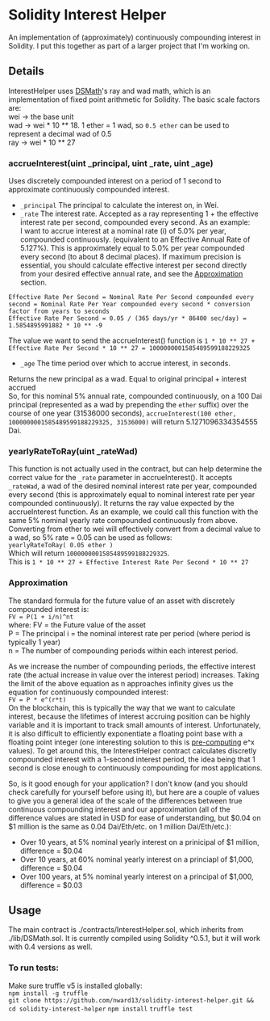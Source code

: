 # Solidity Interest Helper
An implementation of (approximately) continuously compounding interest in Solidity. I put this together as part of a larger project that I'm working on.
  
## Details  
InterestHelper uses <a href="https://github.com/dapphub/ds-math">DSMath</a>'s ray and wad math, which is an implementation of fixed point arithmetic for Solidity. The basic scale factors are:  
wei -> the base unit  
wad -> wei * 10 ** 18. 1 ether = 1 wad, so ```0.5 ether``` can be used to represent a decimal wad of 0.5  
ray -> wei * 10 ** 27  
  
### accrueInterest(uint _principal, uint _rate, uint _age)
Uses discretely compounded interest on a period of 1 second to approximate continuously compounded interest.  
- ```_principal``` The principal to calculate the interest on, in Wei.  
- ```_rate``` The interest rate. Accepted as a ray representing 1 + the effective interest rate per second, compounded every second. As an example:  
I want to accrue interest at a nominal rate (i) of 5.0% per year, compounded continuously. (equivalent to an Effective Annual Rate of 5.127%). This is approximately equal to 5.0% per year compounded every second (to about 8 decimal places). If maximum precision is essential, you should calculate effective interest per second directly from your desired effective annual rate, and see the [Approximation](#approximation) section.  

```Effective Rate Per Second = Nominal Rate Per Second compounded every second = Nominal Rate Per Year compounded every second * conversion factor from years to seconds```   
```Effective Rate Per Second = 0.05 / (365 days/yr * 86400 sec/day) = 1.5854895991882 * 10 ** -9```  

The value we want to send the accrueInterest() function is ```1 * 10 ** 27 + Effective Rate Per Second * 10 ** 27 = 1000000001585489599188229325```  

- ```_age``` The time period over which to accrue interest, in seconds.  

Returns the new principal as a wad. Equal to original principal + interest accrued  
So, for this nominal 5% annual rate, compounded continuously, on a 100 Dai principal (represented as a wad by prepending the ```ether``` suffix) over the course of one year (31536000 seconds), ```accrueInterest(100 ether, 1000000001585489599188229325, 31536000)``` will return 5.1271096334354555 Dai. 

### yearlyRateToRay(uint _rateWad)
This function is not actually used in the contract, but can help determine the correct value for the ```_rate``` parameter in accrueInterest(). It accepts ```_rateWad```, a wad of the desired nominal interest rate per year, compounded every second (this is approximately equal to nominal interest rate per year compounded continuously). It returns the ray value expected by the accrueInterest function. As an example, we could call this function with the same 5% nominal yearly rate compounded continuously from above. Converting from ether to wei will effectively convert from a decimal value to a wad, so 5% rate = 0.05 can be used as follows:  
```yearlyRateToRay( 0.05 ether )```  
Which will return ```1000000001585489599188229325```.  
This is ```1 * 10 ** 27 + Effective Interest Rate Per Second * 10 ** 27```

### Approximation  
The standard formula for the future value of an asset with discretely compounded interest is:  
```FV = P(1 + i/n)^nt```  
where: FV = the Future value of the asset  
    P = The principal
    i = the nominal interest rate per period (where period is typically 1 year)  
    n =  The number of compounding periods within each interest period.  

As we increase the number of compounding periods, the effective interest rate (the actual increase in value over the interest period) increases. Taking the limit of the above equation as n approaches infinity gives us the equation for continuously compounded interest:  
```FV = P * e^(r*t)```  
On the blockchain, this is typically the way that we want to calculate interest, because the lifetimes of interest accruing position can be highly variable and it is important to track small amounts of interest. Unfortunately, it is also difficult to efficiently exponentiate a floating point base with a floating point integer (one interesting solution to this is <a href="https://github.com/dydxprotocol/protocol/blob/master/contracts/lib/Exponent.sol">pre-computing</a> e^x values). To get around this, the InterestHelper contract calculates discretly compounded interest with a 1-second interest period, the idea being that 1 second is close enough to continuously compounding for most applications.  

So, is it good enough for your application? I don't know (and you should check carefully for yourself before using it), but here are a couple of values to give you a general idea of the scale of the differences between true continuous compounding interest and our approximation (all of the difference values are stated in USD for ease of understanding, but $0.04 on $1 million is the same as 0.04 Dai/Eth/etc. on 1 million Dai/Eth/etc.):  
- Over 10 years, at 5% nominal yearly interest on a prinicipal of $1 million, difference = $0.04
- Over 10 years, at 60% nominal yearly interest on a princiapl of $1,000, difference = $0.04
- Over 100 years, at 5% nominal yearly interest on a principal of $1,000, difference = $0.03

## Usage
The main contract is ./contracts/InterestHelper.sol, which inherits from ./lib/DSMath.sol. It is currently compiled using Solidity ^0.5.1, but it will work with 0.4 versions as well.  

### To run tests:
Make sure truffle v5 is installed globally:  
```npm install -g truffle```  
```git clone https://github.com/nward13/solidity-interest-helper.git && cd solidity-interest-helper```
```npm install```
```truffle test```
